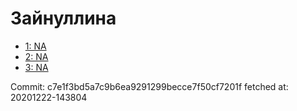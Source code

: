 # Зайнуллина
- [1: NA](1.md)
- [2: NA](2.md)
- [3: NA](3.md)

Commit: c7e1f3bd5a7c9b6ea9291299becce7f50cf7201f
 fetched at: 20201222-143804
